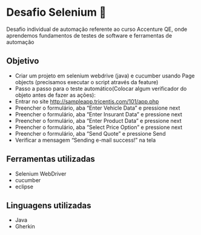# Desafio Selenium :dart:

Desafio individual de automação referente ao curso Accenture QE, onde aprendemos fundamentos de testes de software e ferramentas de 
automação 

## Objetivo
* Criar um projeto em selenium webdrive (java)  e cucumber usando Page objects (precisamos executar o script através da feature)
* Passo a passo para o teste automático(Colocar algum verificador do objeto antes de fazer as ações): 
* Entrar no site http://sampleapp.tricentis.com/101/app.php
* Preencher o formulário, aba “Enter Vehicle Data” e pressione next
* Preencher o formulário, aba “Enter Insurant Data” e pressione next
* Preencher o formulário, aba “Enter Product Data” e pressione next
* Preencher o formulário, aba “Select Price Option” e pressione next
* Preencher o formulário, aba “Send Quote” e pressione Send
* Verificar a mensagem “Sending e-mail success!” na tela

## Ferramentas utilizadas
* Selenium WebDriver
* cucumber
* eclipse

## Linguagens utilizadas
* Java
* Gherkin
